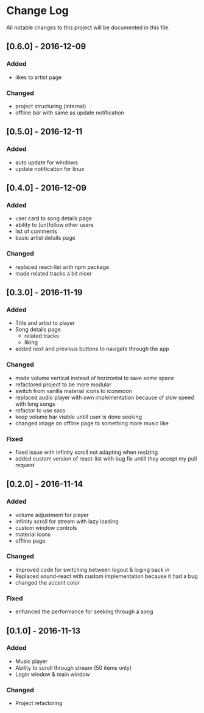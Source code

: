 # Change Log
All notable changes to this project will be documented in this file.

## [0.6.0] - 2016-12-09
### Added 
- likes to artist page

### Changed
- project structuring (internal)
- offline bar with same as update notification

## [0.5.0] - 2016-12-11
### Added 
- auto update for windows
- update notification for linux

## [0.4.0] - 2016-12-09
### Added 
- user card to song details page
- ability to (un)follow other users
- list of comments
- basic artist details page

### Changed
- replaced react-list with npm package
- made related tracks a bit nicer

## [0.3.0] - 2016-11-19
### Added
- Title and artist to player
- Song details page
	- related tracks
	- liking
- added next and previous buttons to navigate through the app

### Changed
- made volume vertical instead of horizontal to save some space
- refactored project to be more modular
- switch from vanilla material icons to iconmoon
- replaced audio player with own implementation because of slow speed with long songs
- refactor to use sass
- keep volume bar visible untill user is done seeking
- changed image on offline page to something more music like

### Fixed
- fixed issue with infinity scroll not adapting when resizing
- added custom version of react-list with bug fix untill they accept my pull request

## [0.2.0] - 2016-11-14
### Added
- volume adjustment for player
- infinity scroll for stream with lazy loading
- custom window controls
- material icons
- offline page

### Changed
- Improved code for switching between logout & loging back in
- Replaced sound-react with custom implementation because it had a bug
- changed the accent color

### Fixed
- enhanced the performance for seeking through a song

## [0.1.0] - 2016-11-13
### Added
- Music player
- Ability to scroll through stream (50 items only)
- Login window & main window

### Changed
- Project refactoring
